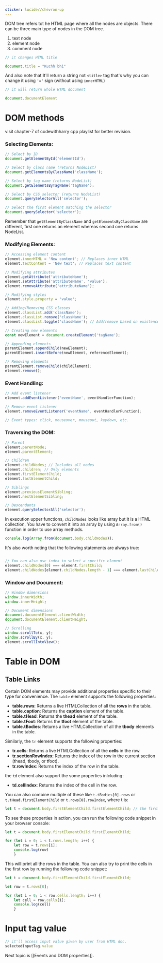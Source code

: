 ```yaml
---
sticker: lucide//chevron-up
---
```

DOM tree refers tot he HTML page where all the nodes are objects. There can be three main type of nodes in the DOM tree.

1. text node
2. element node
3. comment node

```js
// it changes HTML title

document.title = "Kuchh bhi"
```

And also note that It'll return a string not `<title>` tag that's why you can change it using `'='` sign (without using `innerHTML`)

```js
// it will return whole HTML document

document.documentElement
```

# DOM methods

visit chapter-7 of codewithharry cpp playlist for better revision.

### Selecting Elements:
```javascript
// Select by ID
document.getElementById('elementId');

// Select by class name (returns NodeList)
document.getElementsByClassName('className');

// Select by tag name (returns NodeList)
document.getElementsByTagName('tagName');

// Select by CSS selector (returns NodeList)
document.querySelectorAll('selector');

// Select the first element matching the selector
document.querySelector('selector');
```

Remember that `getElementByClassName` and `getElementsByClassName` are different, first one returns an element whereas second one returns NodeList. 

### Modifying Elements:
```javascript
// Accessing element content
element.innerHTML = 'New content'; // Replaces inner HTML
element.textContent = 'New text'; // Replaces text content

// Modifying attributes
element.getAttribute('attributeName');
element.setAttribute('attributeName', 'value');
element.removeAttribute('attributeName');

// Modifying styles
element.style.property = 'value';

// Adding/Removing CSS classes
element.classList.add('className');
element.classList.remove('className');
element.classList.toggle('className'); // Add/remove based on existence

// Creating new elements
const newElement = document.createElement('tagName');

// Appending elements
parentElement.appendChild(newElement);
parentElement.insertBefore(newElement, referenceElement);

// Removing elements
parentElement.removeChild(childElement);
element.remove();
```

### Event Handling:
```javascript
// Add event listener
element.addEventListener('eventName', eventHandlerFunction);

// Remove event listener
element.removeEventListener('eventName', eventHandlerFunction);

// Event types: click, mouseover, mouseout, keydown, etc.
```

### Traversing the DOM:
```javascript
// Parent
element.parentNode;
element.parentElement;

// Children
element.childNodes; // Includes all nodes
element.children; // Only elements
element.firstElementChild;
element.lastElementChild;

// Siblings
element.previousElementSibling;
element.nextElementSibling;

// Descendants
element.querySelectorAll('selector');
```

In execution upper functions, `childNodes` looks like array but it is a HTML collection, You have to convert it into an array by using `Array.from()` function in 
order to use array methods.

```js
console.log(Array.from(document.body.childNodes));
```

It's also worth noting that the following statements are always true:

```js

// You can also use index to select a specific element
element.childNodes[0] === element.firstChild;
element.childNodes[element.childNodes.length - 1] === element.lastChild;
```

### Window and Document:
```javascript
// Window dimensions
window.innerWidth;
window.innerHeight;

// Document dimensions
document.documentElement.clientWidth;
document.documentElement.clientHeight;

// Scrolling
window.scrollTo(x, y);
window.scrollBy(x, y);
element.scrollIntoView();
```

# Table in DOM

## Table Links

Certain DOM elements may provide additional properties specific to their type for convenience. The `table` element supports the following properties:

- **table.rows**: Returns a live HTMLCollection of all the **rows** in the table.
- **table.caption**: Returns the **caption** element of the table.
- **table.tHead**: Returns the **thead** element of the table.
- **table.tFoot**: Returns the **tfoot** element of the table.
- **table.tBodies**: Returns a live HTMLCollection of all the **tbody** elements in the table.

Similarly, the `tr` element supports the following properties:

- **tr.cells**: Returns a live HTMLCollection of all the **cells** in the row.
- **tr.sectionRowIndex**: Returns the index of the row in the current section (thead, tbody, or tfoot).
- **tr.rowIndex**: Returns the index of the row in the table.

the `td` element also support the some properties inlcluding:

- **td.cellIndex**: Returns the index of the cell in the row.

You can also combine multiple of these like `t.tBodies[0].rows` or `t.tHead.firstElementChild` or `t.rows[0].rowIndex`, where t is:

```js
let t = document.body.firstElementChild.firstElementChild; // the first element child of the body is container div, and its own first child is the table   
```
To see these properties in action, you can run the following code snippet in your browser console:

```js
let t = document.body.firstElementChild.firstElementChild;

for (let i = 0; i < t.rows.length; i++) {      
	let row = t.rows[i];      
	console.log(row)  
	}   
```

This will print all the rows in the table. You can also try to print the cells in the first row by running the following code snippet:

```js  
let t = document.body.firstElementChild.firstElementChild;

let row = t.rows[0];  

for (let i = 0; i < row.cells.length; i++) {      
	let cell = row.cells[i];      
	console.log(cell)  
	}   
```

# Input tag value

```js
// it'll access input value given by user from HTML doc.
selectedInputTag.value
```

Next topic is [[Events and DOM properties]].